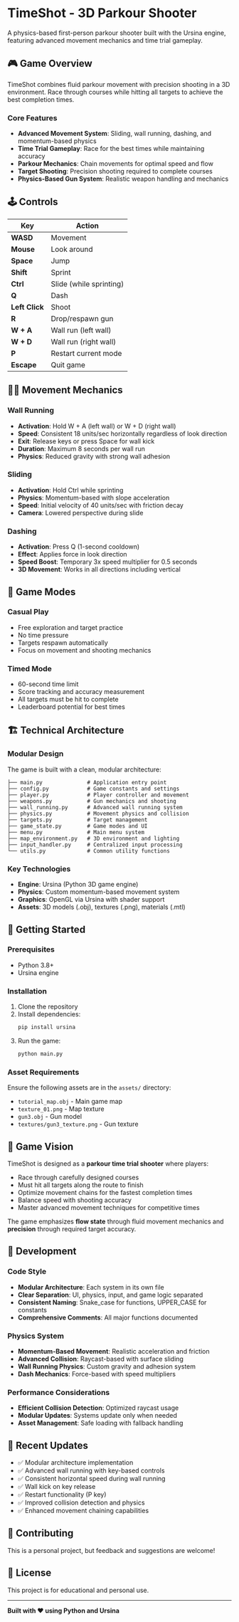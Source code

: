# TimeShot - 3D Parkour Shooter

A physics-based first-person parkour shooter built with the Ursina engine, featuring advanced movement mechanics and time trial gameplay.

## 🎮 Game Overview

TimeShot combines fluid parkour movement with precision shooting in a 3D environment. Race through courses while hitting all targets to achieve the best completion times.

### Core Features
- **Advanced Movement System**: Sliding, wall running, dashing, and momentum-based physics
- **Time Trial Gameplay**: Race for the best times while maintaining accuracy
- **Parkour Mechanics**: Chain movements for optimal speed and flow
- **Target Shooting**: Precision shooting required to complete courses
- **Physics-Based Gun System**: Realistic weapon handling and mechanics

## 🕹️ Controls

| Key | Action |
|-----|--------|
| **WASD** | Movement |
| **Mouse** | Look around |
| **Space** | Jump |
| **Shift** | Sprint |
| **Ctrl** | Slide (while sprinting) |
| **Q** | Dash |
| **Left Click** | Shoot |
| **R** | Drop/respawn gun |
| **W + A** | Wall run (left wall) |
| **W + D** | Wall run (right wall) |
| **P** | Restart current mode |
| **Escape** | Quit game |

## 🏃‍♂️ Movement Mechanics

### Wall Running
- **Activation**: Hold W + A (left wall) or W + D (right wall)
- **Speed**: Consistent 18 units/sec horizontally regardless of look direction
- **Exit**: Release keys or press Space for wall kick
- **Duration**: Maximum 8 seconds per wall run
- **Physics**: Reduced gravity with strong wall adhesion

### Sliding
- **Activation**: Hold Ctrl while sprinting
- **Physics**: Momentum-based with slope acceleration
- **Speed**: Initial velocity of 40 units/sec with friction decay
- **Camera**: Lowered perspective during slide

### Dashing
- **Activation**: Press Q (1-second cooldown)
- **Effect**: Applies force in look direction
- **Speed Boost**: Temporary 3x speed multiplier for 0.5 seconds
- **3D Movement**: Works in all directions including vertical

## 🎯 Game Modes

### Casual Play
- Free exploration and target practice
- No time pressure
- Targets respawn automatically
- Focus on movement and shooting mechanics

### Timed Mode
- 60-second time limit
- Score tracking and accuracy measurement
- All targets must be hit to complete
- Leaderboard potential for best times

## 🏗️ Technical Architecture

### Modular Design
The game is built with a clean, modular architecture:

```
├── main.py              # Application entry point
├── config.py            # Game constants and settings
├── player.py            # Player controller and movement
├── weapons.py           # Gun mechanics and shooting
├── wall_running.py      # Advanced wall running system
├── physics.py           # Movement physics and collision
├── targets.py           # Target management
├── game_state.py        # Game modes and UI
├── menu.py              # Main menu system
├── map_environment.py   # 3D environment and lighting
├── input_handler.py     # Centralized input processing
└── utils.py             # Common utility functions
```

### Key Technologies
- **Engine**: Ursina (Python 3D game engine)
- **Physics**: Custom momentum-based movement system
- **Graphics**: OpenGL via Ursina with shader support
- **Assets**: 3D models (.obj), textures (.png), materials (.mtl)

## 🚀 Getting Started

### Prerequisites
- Python 3.8+
- Ursina engine

### Installation
1. Clone the repository
2. Install dependencies:
   ```bash
   pip install ursina
   ```
3. Run the game:
   ```bash
   python main.py
   ```

### Asset Requirements
Ensure the following assets are in the `assets/` directory:
- `tutorial_map.obj` - Main game map
- `texture_01.png` - Map texture
- `gun3.obj` - Gun model
- `textures/gun3_texture.png` - Gun texture

## 🎨 Game Vision

TimeShot is designed as a **parkour time trial shooter** where players:
- Race through carefully designed courses
- Must hit all targets along the route to finish
- Optimize movement chains for the fastest completion times
- Balance speed with shooting accuracy
- Master advanced movement techniques for competitive times

The game emphasizes **flow state** through fluid movement mechanics and **precision** through required target accuracy.

## 🔧 Development

### Code Style
- **Modular Architecture**: Each system in its own file
- **Clear Separation**: UI, physics, input, and game logic separated
- **Consistent Naming**: Snake_case for functions, UPPER_CASE for constants
- **Comprehensive Comments**: All major functions documented

### Physics System
- **Momentum-Based Movement**: Realistic acceleration and friction
- **Advanced Collision**: Raycast-based with surface sliding
- **Wall Running Physics**: Custom gravity and adhesion system
- **Dash Mechanics**: Force-based with speed multipliers

### Performance Considerations
- **Efficient Collision Detection**: Optimized raycast usage
- **Modular Updates**: Systems update only when needed
- **Asset Management**: Safe loading with fallback handling

## 📝 Recent Updates

- ✅ Modular architecture implementation
- ✅ Advanced wall running with key-based controls
- ✅ Consistent horizontal speed during wall running
- ✅ Wall kick on key release
- ✅ Restart functionality (P key)
- ✅ Improved collision detection and physics
- ✅ Enhanced movement chaining capabilities

## 🤝 Contributing

This is a personal project, but feedback and suggestions are welcome!

## 📄 License

This project is for educational and personal use.

---

**Built with ❤️ using Python and Ursina**